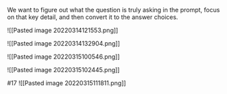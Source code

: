We want to figure out what the question is truly asking in the prompt, focus on that key detail, and then convert it to the answer choices.


![[Pasted image 20220314121553.png]]

![[Pasted image 20220314132904.png]]

![[Pasted image 20220315100546.png]]

![[Pasted image 20220315102445.png]]

#17 ![[Pasted image 20220315111811.png]]

